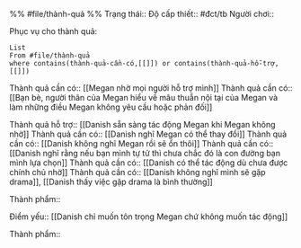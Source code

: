 %%
#file/thành-quả
%%
Trạng thái:: 
Độ cấp thiết:: #đct/tb
Người chơi:: 

Phục vụ cho thành quả:
```dataview
List 
From #file/thành-quả 
where contains(thành-quả-cần-có,[[]]) or contains(thành-quả-hỗ-trợ,[[]]) 
```
Thành quả cần có:: [[Megan nhờ mọi người hỗ trợ mình]]
Thành quả cần có:: [[Bạn bè, người thân của Megan hiểu về mâu thuẫn nội tại của Megan và làm những điều Megan không yêu cầu hoặc phản đối]]

Thành quả hỗ trợ:: [[Danish sẵn sàng tác động Megan khi Megan không nhờ]]
Thành quả cần có:: [[Danish nghĩ Megan có thể thay đổi]]
Thành quả cần có:: [[Danish không nghĩ Megan rồi sẽ ổn thôi]]
Thành quả cần có:: [[Danish nghĩ rằng nếu bạn mình tự tử thì chưa chắc đó là con đường bạn mình lựa chọn]]
Thành quả cần có:: [[Danish có thể tác động dù chưa được chính chủ nhờ]]
Thành quả cần có:: [[Danish không nghĩ mình sẽ gặp drama]], [[Danish thấy việc gặp drama là bình thường]]

Thành phẩm:: 

Điểm yếu:: [[Danish chỉ muốn tôn trọng Megan chứ không muốn tác động]] 

Thành phẩm:: 

